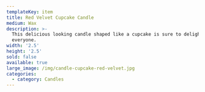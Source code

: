 ```yaml
---
templateKey: item
title: Red Velvet Cupcake Candle
medium: Wax
description: >-
  This delicious looking candle shaped like a cupcake is sure to delight
  everyone.
width: '2.5'
height: '2.5'
sold: false
available: true
large_image: /img/candle-cupcake-red-velvet.jpg
categories:
  - category: Candles
---
```


